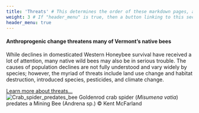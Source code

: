```yaml
---
title: 'Threats' # This determines the order of these markdown pages, as sections, in the Hugo-scroll display
weight: 3 # If "header_menu" is true, then a button linking to this section will be placed into the header menu at the top of the homepage.
header_menu: true
---
```


<div class="lead">
  <h4>Anthroprogenic change threatens many of Vermont’s native bees</h4>
</div>

<div class="row">
  <div class="col-lg-6">
    <p>
      While declines in domesticated Western Honeybee survival have received a lot of attention, many native wild bees may also be in serious trouble. The causes of population declines are not fully understood and vary widely by species; however, the myriad of threats include land use change and habitat destruction, introduced species, pesticides, and climate change.
    </p>
    <a class="more-info-link" href="http://vtecostudies.github.io/SoBees_Threats">Learn more about threats...</a>
  </div>

  <div class="col-lg-6">
    <img src="https://stateofbees.vtatlasoflife.org/images/Crab_spider_predates_bee.jpg" alt="Crab_spider_predates_bee" title="Crab spider predates bee">
    <label class="image-caption">Goldenrod crab spider (<i>Misumena vatia</i>) predates a Mining Bee (Andrena sp.) © Kent McFarland</label>
  </div>
</div>
